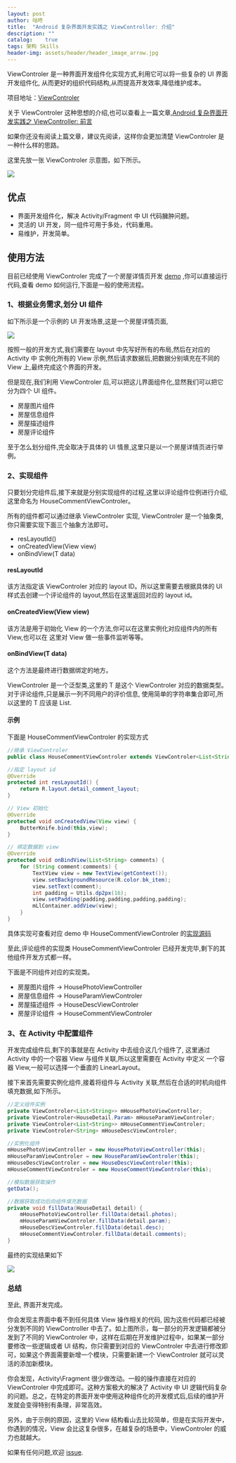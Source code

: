 ```yaml
---
layout: post
author: 咕咚
title:  "Android 复杂界面开发实践之 ViewController: 介绍"
description: ""
catalog:    true
tags: 架构 Skills
header-img: assets/header/header_image_arrow.jpg
---
```


ViewControler 是一种界面开发组件化实现方式,利用它可以将一些复杂的 UI 界面开发组件化,
从而更好的组织代码结构,从而提高开发效率,降低维护成本。

项目地址：[ViewControler](https://github.com/maoruibin/ViewControler)

关于 ViewControler 这种思想的介绍,也可以查看上一篇文章,[Android 复杂界面开发实践之 ViewController: 前言](http://gudong.name/2016/10/13/viewcontroller-foreword.html)

如果你还没有阅读上篇文章，建议先阅读，这样你会更加清楚 ViewControler 是一种什么样的思路。

这里先放一张 ViewControler 示意图，如下所示。

<img src="http://7xr9gx.com1.z0.glb.clouddn.com/practice-demo.png">

## 优点

* 界面开发组件化，解决 Activity/Fragment 中 UI 代码臃肿问题。
* 灵活的 UI 开发，同一组件可用于多处，代码重用。
* 易维护，开发简单。


## 使用方法 

目前已经使用 ViewControler 完成了一个房屋详情页开发 [demo](https://github.com/maoruibin/ViewControler) ,你可以直接运行代码,查看 demo 如何运行,下面是一般的使用流程。

### 1、根据业务需求,划分 UI 组件

如下所示是一个示例的 UI 开发场景,这是一个房屋详情页面,

<img src="http://7xr9gx.com1.z0.glb.clouddn.com/practice-demo-product.png">

按照一般的开发方式,我们需要在 layout 中先写好所有的布局,然后在对应的 Activity 中
实例化所有的 View 示例,然后请求数据后,把数据分别填充在不同的 View 上,最终完成这个界面的开发。

但是现在,我们利用 ViewControler 后,可以把这儿界面组件化,显然我们可以把它分为四个 UI 组件。

* 房屋图片组件
* 房屋信息组件
* 房屋描述组件
* 房屋评论组件

至于怎么划分组件,完全取决于具体的 UI 情景,这里只是以一个房屋详情页进行举例。

### 2、实现组件

只要划分完组件后,接下来就是分别实现组件的过程,这里以评论组件位例进行介绍,这里命名为 HouseCommentViewControler。

所有的组件都可以通过继承 ViewControler 实现, ViewControler 是一个抽象类,你只需要实现下面三个抽象方法即可。

* resLayoutId()
* onCreatedView(View view)
* onBindView(T data)

#### resLayoutId
该方法指定该 ViewControler 对应的 layout ID。所以这里需要去根据具体的 UI 样式去创建一个评论组件的 layout,然后在这里返回对应的 layout id。 

#### onCreatedView(View view)
该方法是用于初始化 View 的一个方法,你可以在这里实例化对应组件内的所有 View,也可以在
这里对 View 做一些事件监听等等。

#### onBindView(T data)
这个方法是最终进行数据绑定的地方。

ViewControler 是一个泛型类,这里的 T 是这个 ViewControler 对应的数据类型。对于评论组件,只是展示一列不同用户的评价信息,
使用简单的字符串集合即可,所以这里的 T 应该是 List<String>.

#### 示例

下面是 HouseCommentViewControler 的实现方式

```java
//继承 ViewControler
public class HouseCommentViewControler extends ViewControler<List<String>> 

//指定 layout id 
@Override
protected int resLayoutId() {
    return R.layout.detail_comment_layout;
}

// View 初始化
@Override
protected void onCreatedView(View view) {
    ButterKnife.bind(this,view);
}

// 绑定数据到 view
@Override
protected void onBindView(List<String> comments) {
    for (String comment:comments) {
        TextView view = new TextView(getContext());
        view.setBackgroundResource(R.color.bk_item);
        view.setText(comment);
        int padding = Utils.dp2px(16);
        view.setPadding(padding,padding,padding,padding);
        mLlContainer.addView(view);
    }
}
```

具体实现可查看对应 demo 中 HouseCommentViewControler 的[实现源码](https://github.com/maoruibin/ViewControler/blob/master/demo/src/main/java/name/gudong/demo/view/HouseCommentViewControler.java)

至此,评论组件的实现类 HouseCommentViewControler 已经开发完毕,剩下的其他组件开发方式都一样。

下面是不同组件对应的实现类。
 
 * 房屋图片组件 -> HousePhotoViewController
 * 房屋信息组件 -> HouseParamViewControler
 * 房屋描述组件 -> HouseDescViewControler
 * 房屋评论组件 -> HouseCommentViewControler
 

### 3、在 Activity 中配置组件

开发完成组件后,剩下的事就是在 Activity 中去组合这几个组件了,
这里通过 Activity 中的一个容器 View 与组件关联,所以这里需要在 Activity 中定义
一个容器 View,一般可以选择一个垂直的 LinearLayout。

接下来首先需要实例化组件,接着将组件与 Activity 关联,然后在合适的时机向组件填充数据,如下所示。
 
```java
//定义组件实例
private ViewControler<List<String>> mHousePhotoViewController;
private ViewControler<HouseDetail.Param> mHouseParamViewControler;
private ViewControler<List<String>> mHouseCommentViewControler;
private ViewControler<String> mHouseDescViewControler;

//实例化组件
mHousePhotoViewController = new HousePhotoViewController(this);
mHouseParamViewControler = new HouseParamViewControler(this);
mHouseDescViewControler = new HouseDescViewControler(this);
mHouseCommentViewControler = new HouseCommentViewControler(this);

//模拟数据获取操作
getData();

//数据获取成功后向组件填充数据
private void fillData(HouseDetail detail) {
    mHousePhotoViewController.fillData(detail.photos);
    mHouseParamViewControler.fillData(detail.param);
    mHouseDescViewControler.fillData(detail.desc);
    mHouseCommentViewControler.fillData(detail.comments);
}
```

最终的实现结果如下

<img src="http://7xr9gx.com1.z0.glb.clouddn.com/practice-demo.png">

### 总结 

至此, 界面开发完成。

你会发现主界面中看不到任何具体 View 操作相关的代码,
因为这些代码都已经被分发到不同的 ViewController 中去了。如上图所示，每一部分的开发逻辑都被分发到了不同的 ViewControler 中，这样在后期在开发维护过程中，如果某一部分要修改一些逻辑或者 UI 结构，你只需要到对应的 ViewControler 中去进行修改即可，如果这个界面需要新增一个模块，只需要新建一个 ViewControler 就可以灵活的添加新模块。

你会发现，Activity\Fragment 很少做改动。一般的操作直接在对应的 ViewControler 中完成即可。这种方案极大的解决了 Activity 中 UI 逻辑代码复杂的问题。总之，在特定的界面开发中使用这种组件化的开发模式后,后续的维护开发就会变得特别有条理，非常高效。

另外，由于示例的原因，这里的 View 结构看山去比较简单，但是在实际开发中，你遇到的情况，View 会比这复杂很多，在越复杂的场景中，ViewControler 的威力也就越大。

如果有任何问题,欢迎 [issue](https://github.com/maoruibin/ViewControler/issues).
